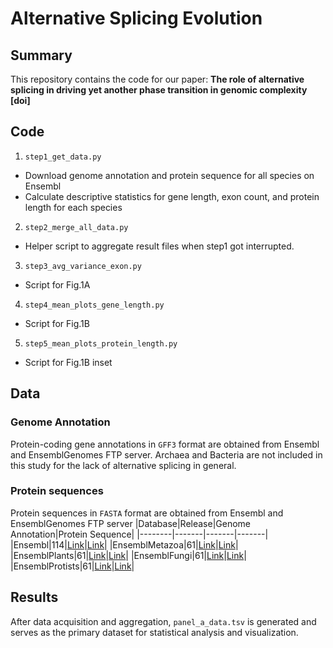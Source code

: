 # Alternative Splicing Evolution

## Summary
This repository contains the code for our paper:
<b>The role of alternative splicing in driving yet another phase transition in genomic complexity [doi] </b>

## Code
1. `step1_get_data.py`
  - Download genome annotation and protein sequence for all species on Ensembl
  - Calculate descriptive statistics for gene length, exon count, and protein length for each species
2. `step2_merge_all_data.py`
  - Helper script to aggregate result files when step1 got interrupted.
3. `step3_avg_variance_exon.py`
  - Script for Fig.1A
4. `step4_mean_plots_gene_length.py`
  - Script for Fig.1B
5. `step5_mean_plots_protein_length.py`
  - Script for Fig.1B inset

## Data
### Genome Annotation
Protein-coding gene annotations in `GFF3` format are obtained from Ensembl and EnsemblGenomes FTP server. Archaea and Bacteria are not included in this study for the lack of alternative splicing in general. 

### Protein sequences
Protein sequences in `FASTA` format are obtained from Ensembl and EnsemblGenomes FTP server
|Database|Release|Genome Annotation|Protein Sequence|
|--------|-------|-------|-------|
|Ensembl|114|[Link](https://ftp.ensembl.org/pub/release-114/fasta)|[Link](https://ftp.ensembl.org/pub/release-114/fasta)|
|EnsemblMetazoa|61|[Link](http://ftp.ensemblgenomes.org/pub/metazoa/release-61/)|[Link](http://ftp.ensemblgenomes.org/pub/metazoa/release-61/)|
|EnsemblPlants|61|[Link](http://ftp.ensemblgenomes.org/pub/plants/release-61/)|[Link](http://ftp.ensemblgenomes.org/pub/plants/release-61/)|
|EnsemblFungi|61|[Link](http://ftp.ensemblgenomes.org/pub/fungi/release-61/)|[Link](http://ftp.ensemblgenomes.org/pub/fungi/release-61/)|
|EnsemblProtists|61|[Link](http://ftp.ensemblgenomes.org/pub/protists/release-61/)|[Link](http://ftp.ensemblgenomes.org/pub/protists/release-61/)|

## Results
After data acquisition and aggregation, `panel_a_data.tsv` is generated and serves as the primary dataset for statistical analysis and visualization.



